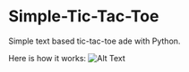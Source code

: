 # Simple-Tic-Tac-Toe
Simple text based tic-tac-toe
ade with Python.

Here is how it works:
![Alt Text](https://user-images.githubusercontent.com/100613979/167394172-a0a72dc1-41a0-4b0c-8402-0681be26620e.gif)
